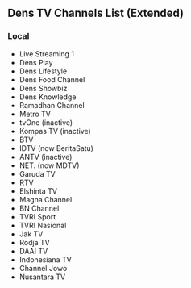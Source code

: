 ## Dens TV Channels List (Extended)
### Local
* Live Streaming 1
* Dens Play
* Dens Lifestyle
* Dens Food Channel
* Dens Showbiz
* Dens Knowledge
* Ramadhan Channel
* Metro TV
* tvOne (inactive)
* Kompas TV (inactive)
* BTV
* IDTV (now BeritaSatu)
* ANTV (inactive)
* NET. (now MDTV)
* Garuda TV
* RTV
* Elshinta TV
* Magna Channel
* BN Channel
* TVRI Sport
* TVRI Nasional
* Jak TV
* Rodja TV
* DAAI TV
* Indonesiana TV
* Channel Jowo
* Nusantara TV
